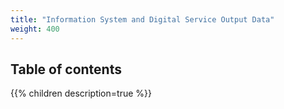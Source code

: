 ```yaml
---
title: "Information System and Digital Service Output Data"
weight: 400
---
```


## Table of contents

{{% children description=true %}}
